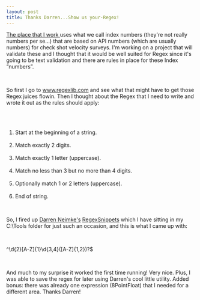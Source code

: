 ```yaml
---
layout: post
title: Thanks Darren...Show us your-Regex!
---
```

<p><a href="http://www.velocitydatabank.com">The place that I work </a>uses what we call index numbers (they're not really numbers per se...) that are based on API numbers (which are usually numbers) for check shot velocity surveys. I'm working on a project that will validate these and I thought that it would be well suited for Regex since it's going to be text validation and there are rules in place for these Index “numbers”. </p>
<br />
<p>So first I go to <a href="http://www.regexlib.com">www.regexlib.com</a> and see what that might have to get those Regex juices flowin. Then I thought about the Regex that I need to write and wrote it out as the rules should apply:</p>
<br />
<ol>
<br />
<li>Start at the beginning of a string.</li>
<br />
<li>Match exactly 2 digits.</li>
<br />
<li>Match exactly 1 letter (uppercase).</li>
<br />
<li>Match no less than 3 but no more than 4 digits.</li>
<br />
<li>Optionally match 1 or 2 letters (uppercase).</li>
<br />
<li>End of string.</li></ol>
<br />
<p>So, I fired up <a href="http://weblogs.asp.net/DNeimke">Darren Neimke's</a> <a href="http://www.gotdotnet.com/Community/UserSamples/Details.aspx?SampleGuid=43D952B8-AFC6-491B-8A5F-01EBD32F2A6C">RegexSnippets</a> which I have sitting in my C:\Tools folder for just such an occasion, and this is what I came up with:</p>
<br />
<p>^\d{2}[A-Z]{1}\d{3,4}([A-Z]{1,2})?$</p>
<br />
<p>And much to my surprise it worked the first time running! Very nice. Plus, I was able to save the regex for later using Darren's cool little utility. Added bonus: there was already one expression (8PointFloat) that I needed for a different area. Thanks Darren!</p>